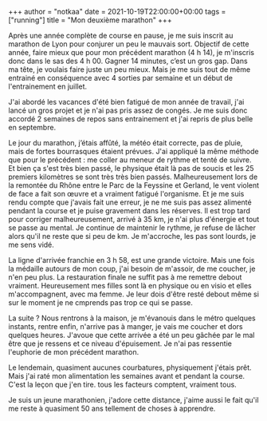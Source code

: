 +++
author = "notkaa"
date = 2021-10-19T22:00:00+00:00
tags = ["running"]
title = "Mon deuxième marathon"
+++

Après une année complète de course en pause, je me suis inscrit au marathon de Lyon pour conjurer un peu le mauvais sort. Objectif de cette année, faire mieux que pour mon précédent marathon (4 h 14), je m'inscris donc dans le sas des 4 h 00.  Gagner 14 minutes, c’est un gros gap. Dans ma tête, je voulais faire juste un peu mieux. Mais je me suis tout de même entrainé en conséquence avec 4 sorties par semaine et un début de l'entrainement en juillet.

J'ai abordé les vacances d'été bien fatigué de mon année de travail, j'ai lancé un gros projet et je n'ai pas pris assez de congés. Je me suis donc accordé 2 semaines de repos sans entrainement et j'ai repris de plus belle en septembre.

Le jour du marathon, j’étais affûté, la météo était correcte, pas de pluie, mais de fortes bourrasques étaient prévues. J'ai appliqué la même méthode que pour le précédent : me coller au meneur de rythme et tenté de suivre. Et bien ça s'est très bien passé, le physique était là pas de soucis et les 25 premiers kilomètres se sont très très bien passés. Malheureusement lors de la remontée du Rhône entre le Parc de la Feyssine et Gerland, le vent violent de face a fait son œuvre et a vraiment fatigué l'organisme. Et je me suis rendu compte que j'avais fait une erreur, je ne me suis pas assez alimenté pendant la course et je puise gravement dans les réserves. Il est trop tard pour corriger malheureusement, arrivé à 35 km, je n'ai plus d'énergie et tout se passe au mental. Je continue de maintenir le rythme, je refuse de lâcher alors qu'il ne reste que si peu de km. Je m'accroche, les pas sont lourds, je me sens vidé.

La ligne d'arrivée franchie en 3 h 58, est une grande victoire. Mais une fois la médaille autours de mon coup, j'ai besoin de m'assoir, de me coucher, je n'en peu plus. La restauration finale ne suffit pas à me remettre debout vraiment. Heureusement mes filles sont là en physique ou en visio et elles m'accompagnent, avec ma femme. Je leur dois d'être resté debout même si sur le moment je ne cmprends pas trop ce qui se passe.

La suite ? Nous rentrons à la maison, je m'évanouis dans le métro quelques instants, rentre enfin, n'arrive pas à manger, je vais me coucher et dors quelques heures. J'avoue que cette arrivée a été un peu gâchée par le mal être que je ressens et ce niveau d'épuisement. Je n'ai pas ressentie l'euphorie de mon précédent marathon.

Le lendemain, quasiment aucunes courbatures, physiquement j'étais prêt. Mais j'ai raté mon alimentation les semaines avant et pendant la course. C'est la leçon que j'en tire. tous les facteurs comptent, vraiment tous.

Je suis un jeune marathonien, j'adore cette distance, j'aime aussi le fait qu'il me reste à quasiment 50 ans tellement de choses à apprendre.
